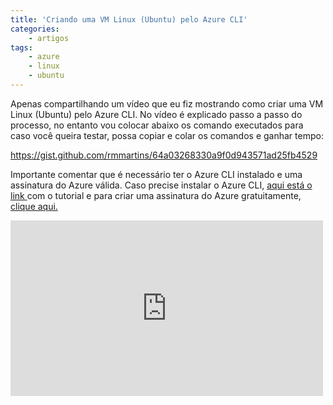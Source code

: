 ```yaml
---
title: 'Criando uma VM Linux (Ubuntu) pelo Azure CLI'
categories:
    - artigos
tags:
    - azure
    - linux
    - ubuntu
---
```


Apenas compartilhando um vídeo que eu fiz mostrando como criar uma VM Linux (Ubuntu) pelo Azure CLI. No vídeo é explicado passo a passo do processo, no entanto vou colocar abaixo os comando executados para caso você queira testar, possa copiar e colar os comandos e ganhar tempo:

https://gist.github.com/rmmartins/64a03268330a9f0d943571ad25fb4529

Importante comentar que é necessário ter o Azure CLI instalado e uma assinatura do Azure válida. Caso precise instalar o Azure CLI, [aqui está o link ](https://docs.microsoft.com/pt-br/cli/azure/install-azure-cli)com o tutorial e para criar uma assinatura do Azure gratuitamente, [clique aqui.](https://azure.microsoft.com/pt-br/free/)

<iframe allow="autoplay; encrypted-media" allowfullscreen="" frameborder="0" height="281" loading="lazy" src="https://www.youtube.com/embed/yI5yh5ddtho?feature=oembed" width="500"></iframe>
